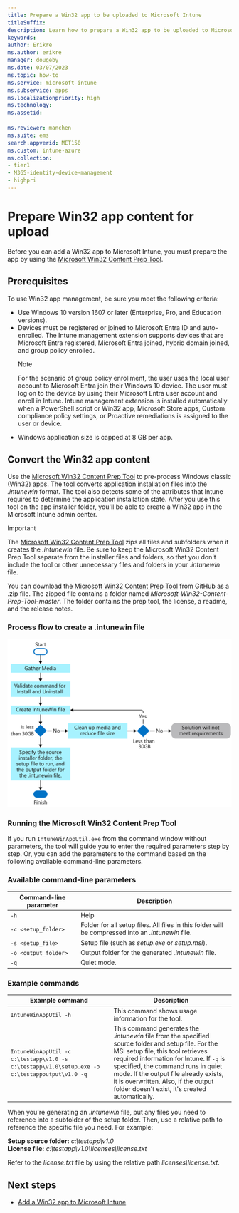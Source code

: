 ```yaml
---
title: Prepare a Win32 app to be uploaded to Microsoft Intune
titleSuffix:
description: Learn how to prepare a Win32 app to be uploaded to Microsoft Intune.
keywords:
author: Erikre
ms.author: erikre
manager: dougeby
ms.date: 03/07/2023
ms.topic: how-to
ms.service: microsoft-intune
ms.subservice: apps
ms.localizationpriority: high
ms.technology:
ms.assetid: 

ms.reviewer: manchen
ms.suite: ems
search.appverid: MET150
ms.custom: intune-azure
ms.collection:
- tier1
- M365-identity-device-management
- highpri
---
```


# Prepare Win32 app content for upload

Before you can add a Win32 app to Microsoft Intune, you must prepare the app by using the [Microsoft Win32 Content Prep Tool](https://go.microsoft.com/fwlink/?linkid=2065730).

## Prerequisites

To use Win32 app management, be sure you meet the following criteria:

- Use Windows 10 version 1607 or later (Enterprise, Pro, and Education versions).
- Devices must be registered or joined to Microsoft Entra ID and auto-enrolled. The Intune management extension supports devices that are Microsoft Entra registered, Microsoft Entra joined, hybrid domain joined, and group policy enrolled.
  > [!NOTE]
  > For the scenario of group policy enrollment, the user uses the local user account to Microsoft Entra join their Windows 10 device. The user must log on to the device by using their Microsoft Entra user account and enroll in Intune. Intune management extension is installed automatically when a PowerShell script or Win32 app, Microsoft Store apps, Custom compliance policy settings, or Proactive remediations is assigned to the user or device.
- Windows application size is capped at 8 GB per app.

## Convert the Win32 app content

Use the [Microsoft Win32 Content Prep Tool](https://go.microsoft.com/fwlink/?linkid=2065730) to pre-process Windows classic (Win32) apps. The tool converts application installation files into the *.intunewin* format. The tool also detects some of the attributes that Intune requires to determine the application installation state. After you use this tool on the app installer folder, you'll be able to create a Win32 app in the Microsoft Intune admin center.

> [!IMPORTANT]
> The [Microsoft Win32 Content Prep Tool](https://go.microsoft.com/fwlink/?linkid=2065730) zips all files and subfolders when it creates the *.intunewin* file. Be sure to keep the Microsoft Win32 Content Prep Tool separate from the installer files and folders, so that you don't include the tool or other unnecessary files and folders in your *.intunewin* file.

You can download the [Microsoft Win32 Content Prep Tool](https://go.microsoft.com/fwlink/?linkid=2065730) from GitHub as a .zip file. The zipped file contains a folder named *Microsoft-Win32-Content-Prep-Tool-master*. The folder contains the prep tool, the license, a readme, and the release notes.

### Process flow to create a .intunewin file

   <img alt="Flow chart of the process to create a .intunewin file." src="./media/apps-win32-app-management/prepare-win32-app.png" width="700">

### Running the Microsoft Win32 Content Prep Tool

If you run `IntuneWinAppUtil.exe` from the command window without parameters, the tool will guide you to enter the required parameters step by step. Or, you can add the parameters to the command based on the following available command-line parameters.

### Available command-line parameters

|    **Command-line   parameter**    |    **Description**    |
|--------------------------------|------------------------------------------------------------|
|    `-h`     |    Help    |
|    `-c <setup_folder>`     |    Folder for all setup files. All files in this folder will be compressed into an *.intunewin* file.    |
|    `-s <setup_file>`     |    Setup file (such as *setup.exe* or *setup.msi*).    |
|    `-o <output_folder>`     |    Output folder for the generated *.intunewin* file.    |
|    `-q`       |    Quiet mode.    |

### Example commands

|    **Example command**    |    **Description**    |
|-------------------------------------------------------------------------------------------|----------------------------------------------------------------------------------------------------------------------------------------------------------------------------------------------------------------------------------------------------------------------------------------------------------------------------------------------------------------------------------------------------|
|    `IntuneWinAppUtil -h`    |    This command shows usage information for the tool.    |
|    `IntuneWinAppUtil -c c:\testapp\v1.0 -s c:\testapp\v1.0\setup.exe -o c:\testappoutput\v1.0 -q`    |    This command generates the *.intunewin* file from the specified source folder and setup file. For the MSI setup file, this tool retrieves required information for Intune. If `-q` is specified, the command runs in quiet mode. If the output file already exists, it is overwritten. Also, if the output folder doesn't exist, it's created automatically.    |

When you're generating an *.intunewin* file, put any files you need to reference into a subfolder of the setup folder. Then, use a relative path to reference the specific file you need. For example:

**Setup source folder:** *c:\testapp\v1.0*<br>
**License file:** *c:\testapp\v1.0\licenses\license.txt*

Refer to the *license.txt* file by using the relative path *licenses\license.txt*.

## Next steps

- [Add a Win32 app to Microsoft Intune](apps-win32-add.md)
